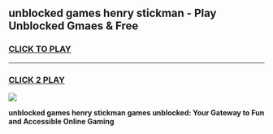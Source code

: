 
## unblocked games henry stickman - Play Unblocked Gmaes & Free
<h3>
<a href="https://news.freeplayer.one?title=unblocked_games_henry_stickman&ref=16F">CLICK TO PLAY</a></h3>
<hr>

<h3>
<a href="https://news.freeplayer.one?title=unblocked_games_henry_stickman&ref=16F">CLICK 2 PLAY</a>
  
</h3>

<a href="https://news.freeplayer.one?title=unblocked_games_henry_stickman&ref=16F/"><img src="https://clearcache.store/games.png"></a>


**unblocked games henry stickman games unblocked: Your Gateway to Fun and Accessible Online Gaming**
